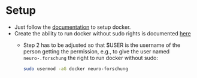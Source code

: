 # Setup

- Just follow the [documentation](https://docs.docker.com/engine/install/ubuntu/#set-up-the-repository) to setup docker.
- Create the ability to run docker without sudo rights is documented [here](https://docs.docker.com/engine/install/linux-postinstall/)
  - Step 2 has to be adjusted so that $USER is the username of the person getting the permission, e.g., to give the user named `neuro-.forschung` the right to run docker without sudo:

    ```bash
    sudo usermod -aG docker neuro-forschung
    ```
